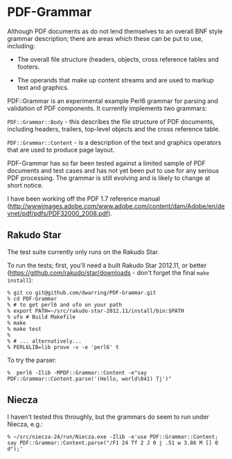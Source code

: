 PDF-Grammar
===========

Although PDF documents as do not lend themselves to an overall BNF style
grammar description; there are areas which these can be put to use,
including:

- The overall file structure (headers, objects, cross reference tables and footers.

- The operands that make up content streams and are used to markup text and graphics.

PDF::Grammar is an experimental example Perl6 grammar for parsing
and validation of PDF components. It currently implements two grammars:

`PDF::Grammar::Body` - this  describes the file structure of PDF documents,
including headers, trailers, top-level objects and the cross reference table.

`PDF::Grammar::Content` - is a description of the text and graphics operators that are used to produce page layout.

PDF-Grammar has so far been tested against a limited sample of PDF documents
and test cases and has not yet been put to use for any serious PDF processing. The grammar is still evolving and is likely to change at short notice.

I have been working off the PDF 1.7 reference manual (http://wwwimages.adobe.com/www.adobe.com/content/dam/Adobe/en/devnet/pdf/pdfs/PDF32000_2008.pdf).

Rakudo Star
-----------
The test suite currently only runs on the Rakudo Star.

To run the tests; first, you'll need a built Rakudo Star 2012.11, or better
(https://github.com/rakudo/star/downloads - don't forget the final
`make install`):

    % git co git@github.com/dwarring/PDF-Grammar.git
    % cd PDF-Grammar
    % # to get perl6 and ufo on your path
    % export PATH=~/src/rakudo-star-2012.11/install/bin:$PATH
    % ufo # Build Makefile
    % make
    % make test
    %
    % # ... alternatively...
    % PERL6LIB=lib prove -v -e 'perl6' t

To try the parser:

    %  perl6 -Ilib -MPDF::Grammar::Content -e"say PDF::Grammar::Content.parse('(Hello, world\041) Tj')"

Niecza
------
I haven't tested this throughly, but the grammars do seem to run under Niecza,
e.g.:

    % ~/src/niecza-24/run/Niecza.exe -Ilib -e'use PDF::Grammar::Content; say PDF::Grammar::Content.parse("/F1 24 Tf 2 J 0 j .51 w 3.86 M [] 0 d");'